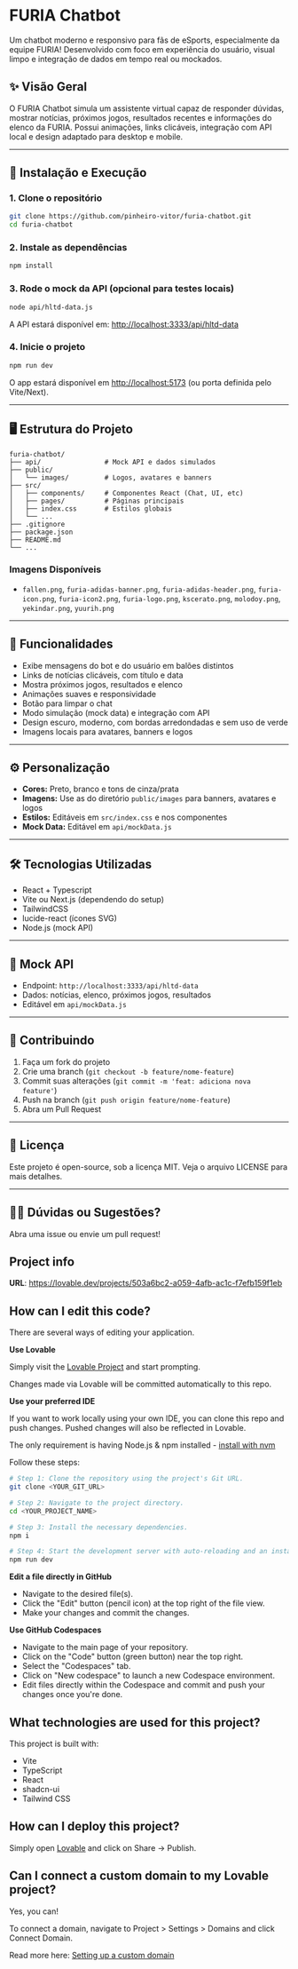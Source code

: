 # FURIA Chatbot

Um chatbot moderno e responsivo para fãs de eSports, especialmente da equipe FURIA! Desenvolvido com foco em experiência do usuário, visual limpo e integração de dados em tempo real ou mockados.

## ✨ Visão Geral

O FURIA Chatbot simula um assistente virtual capaz de responder dúvidas, mostrar notícias, próximos jogos, resultados recentes e informações do elenco da FURIA. Possui animações, links clicáveis, integração com API local e design adaptado para desktop e mobile.

---

## 🚀 Instalação e Execução

### 1. Clone o repositório
```sh
git clone https://github.com/pinheiro-vitor/furia-chatbot.git
cd furia-chatbot
```

### 2. Instale as dependências
```sh
npm install
```

### 3. Rode o mock da API (opcional para testes locais)
```sh
node api/hltd-data.js
```
A API estará disponível em: [http://localhost:3333/api/hltd-data](http://localhost:3333/api/hltd-data)

### 4. Inicie o projeto
```sh
npm run dev
```
O app estará disponível em [http://localhost:5173](http://localhost:5173) (ou porta definida pelo Vite/Next).

---

## 🖥️ Estrutura do Projeto

```
furia-chatbot/
├── api/                # Mock API e dados simulados
├── public/
│   └── images/         # Logos, avatares e banners
├── src/
│   ├── components/     # Componentes React (Chat, UI, etc)
│   ├── pages/          # Páginas principais
│   ├── index.css       # Estilos globais
│   └── ...
├── .gitignore
├── package.json
├── README.md
└── ...
```

### Imagens Disponíveis
- `fallen.png`, `furia-adidas-banner.png`, `furia-adidas-header.png`, `furia-icon.png`, `furia-icon2.png`, `furia-logo.png`, `kscerato.png`, `molodoy.png`, `yekindar.png`, `yuurih.png`

---

## 💬 Funcionalidades

- Exibe mensagens do bot e do usuário em balões distintos
- Links de notícias clicáveis, com título e data
- Mostra próximos jogos, resultados e elenco
- Animações suaves e responsividade
- Botão para limpar o chat
- Modo simulação (mock data) e integração com API
- Design escuro, moderno, com bordas arredondadas e sem uso de verde
- Imagens locais para avatares, banners e logos

---

## ⚙️ Personalização

- **Cores:** Preto, branco e tons de cinza/prata
- **Imagens:** Use as do diretório `public/images` para banners, avatares e logos
- **Estilos:** Editáveis em `src/index.css` e nos componentes
- **Mock Data:** Editável em `api/mockData.js`

---

## 🛠️ Tecnologias Utilizadas
- React + Typescript
- Vite ou Next.js (dependendo do setup)
- TailwindCSS
- lucide-react (ícones SVG)
- Node.js (mock API)

---

## 🔗 Mock API
- Endpoint: `http://localhost:3333/api/hltd-data`
- Dados: notícias, elenco, próximos jogos, resultados
- Editável em `api/mockData.js`

---

## 🤝 Contribuindo
1. Faça um fork do projeto
2. Crie uma branch (`git checkout -b feature/nome-feature`)
3. Commit suas alterações (`git commit -m 'feat: adiciona nova feature'`)
4. Push na branch (`git push origin feature/nome-feature`)
5. Abra um Pull Request

---

## 📄 Licença
Este projeto é open-source, sob a licença MIT. Veja o arquivo LICENSE para mais detalhes.

---

## 🙋‍♂️ Dúvidas ou Sugestões?
Abra uma issue ou envie um pull request!

## Project info

**URL**: https://lovable.dev/projects/503a6bc2-a059-4afb-ac1c-f7efb159f1eb

## How can I edit this code?

There are several ways of editing your application.

**Use Lovable**

Simply visit the [Lovable Project](https://lovable.dev/projects/503a6bc2-a059-4afb-ac1c-f7efb159f1eb) and start prompting.

Changes made via Lovable will be committed automatically to this repo.

**Use your preferred IDE**

If you want to work locally using your own IDE, you can clone this repo and push changes. Pushed changes will also be reflected in Lovable.

The only requirement is having Node.js & npm installed - [install with nvm](https://github.com/nvm-sh/nvm#installing-and-updating)

Follow these steps:

```sh
# Step 1: Clone the repository using the project's Git URL.
git clone <YOUR_GIT_URL>

# Step 2: Navigate to the project directory.
cd <YOUR_PROJECT_NAME>

# Step 3: Install the necessary dependencies.
npm i

# Step 4: Start the development server with auto-reloading and an instant preview.
npm run dev
```

**Edit a file directly in GitHub**

- Navigate to the desired file(s).
- Click the "Edit" button (pencil icon) at the top right of the file view.
- Make your changes and commit the changes.

**Use GitHub Codespaces**

- Navigate to the main page of your repository.
- Click on the "Code" button (green button) near the top right.
- Select the "Codespaces" tab.
- Click on "New codespace" to launch a new Codespace environment.
- Edit files directly within the Codespace and commit and push your changes once you're done.

## What technologies are used for this project?

This project is built with:

- Vite
- TypeScript
- React
- shadcn-ui
- Tailwind CSS

## How can I deploy this project?

Simply open [Lovable](https://lovable.dev/projects/503a6bc2-a059-4afb-ac1c-f7efb159f1eb) and click on Share -> Publish.

## Can I connect a custom domain to my Lovable project?

Yes, you can!

To connect a domain, navigate to Project > Settings > Domains and click Connect Domain.

Read more here: [Setting up a custom domain](https://docs.lovable.dev/tips-tricks/custom-domain#step-by-step-guide)
